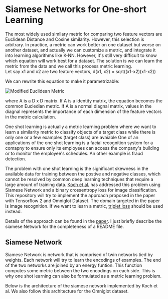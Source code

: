# Siamese Networks for One-short Learning

The most widely used similary metric for comparing two feature vectors are Euclidean Distance and Cosine similarity. However, this selection is arbitrary. In practice, a metric can work better on one dataset but worse  on another dataset, and actually we can customize a metric, and integrate it into learning algorithms like K-NN. However, it's still very difficult to know which equation will work best for a dataset. The solution is we can learn the metric from the data and we call this process  metric learning.   
Let say x1 and x2 are two feature vectors, 
  d(x1, x2) = sqrt((x1-x2)(x1-x2))

We can rewrite this equation to make it parametrizable:

![Modified Euclidean Metric]("/figures/mod_euc.png")

where A is a D x D matrix. If A is a identity matrix, the equation becomes the common Eucledian metric. If A is a normal diagnal matrix, values in the diagnal represents the importance of each dimension of the feature vectors in the metric calculation.

One shot learning is actually a metric learning problem where we want to learn a similarity metric to classify objects of a target class while there is only one or a few examples (target class) are avaiable
One of an applications of the one shot learning is a facial recognition system for a comapny to ensure only its employees can access the company's building or to monitor the employee's schedules. An other example is fraud detection.

The problem with one shot learning is the significant skewness in the available data for training between the postive and negative classes, which cannot be resolved by common deep learning techniques that require a large amount of training data. [Koch et al.](https://www.cs.cmu.edu/~rsalakhu/papers/oneshot1.pdf) has addressed this problem using Siamese Network and a binary crossentropy loss for image classification. This repository will try to implement the approach proposed in the paper with Tensorflow 2 and Omniglot Dataset. The domain targeted in the paper is image recognition. If we want to learn a metric, [triplet loss](https://omoindrot.github.io/triplet-loss) should be used instead.

Details of the approach can be found in the [paper](https://www.cs.cmu.edu/~rsalakhu/papers/oneshot1.pdf). I just briefly describe the siamese Network for the completeness of a README file.

## Siamese Network

Siamese Network is network that is comprised of twin networks tied by weights. Each network will try to learn the encodings of examples. The end of the two networks are joined by an energy funtion. This function computes some metric between the two encodings on each side. This is why one shot learning can also be formulated as a metric learning problem.  

Below is the architecture of the siamese network implemented by Koch et al. We also follow this architecture for the Omniglot dataset.
